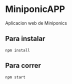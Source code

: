 # MiniponicAPP
Aplicacion web de Miniponics

## Para instalar

`npm install`

## Para correr

`npm start`
